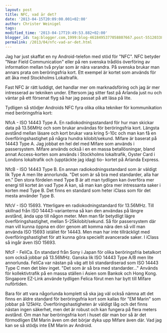```yaml
---
layout: post
title: NFC, vad är det?
date: '2013-04-15T20:09:00.001+02:00'
author: Christer Weinigel
tags: 
modified_time: '2013-04-17T19:49:53.882+02:00'
blogger_id: tag:blogger.com,1999:blog-4618495377058807667.post-551203389437497090
permalink: /2013/04/nfc-vad-ar-det.html
---
```

Jag har just skaffat en ny Android-telefon med stöd för
"NFC".  NFC betyder "Near Field Communication" eller på ren
svenska trådlös överföring av information mellan två prylar som är nära
varandra.  På svenska brukar man annars prata om
beröringsfria kort.  Ett exempel är kortet som används för
att åka med Stockholms Lokaltrafik.

  
Fast NFC är rätt luddigt, det handlar mer om marknadsföring och jag är mer
intresserad av tekniken under.  Eftersom jag sitter fast på
Arlanda just nu och väntar på ett försenat flyg så har jag passat på att läsa
på lite.

  
Tydligen så stödjer Androids NFC fyra olika olika tekniker för kommunikation
med beröringsfria kort:

  
NfcA - ISO 14443 Type A.  En radiokodningsstandard för hur
man skickar data på 13.56MHz och som brukar användas för beröringsfria
kort.  Längsta avstånd mellan läsare och kort brukar vara
kring 5-10c och man kan få en överföringshastighet på några hundra
kilobit/sekund.  Mifare är baserat på 14443 Type
A.  Jag jobbat en hel del med Mifare som används i
passersystem.  Mifare används också i en en massa
betallösningar, bland annat Access-korten som används i Stockholms
lokaltrafik, Oyster Card i Londons lokaltrafik och (upptäckte jag idag) tio-
kortet på Arlanda Express.

  
NfcB - ISO 14443 Type B.  En annan radiokodningsstandard som
är väldigt lik Type A men lite annorlunda.  "Det som är så
bra med standarder, alla har en."  Den stora fördelen med
Type B är att man tydligen kan överföra mer energi till kortet än vad Type A
kan, så man kan göra mer intressanta saker i korten med Type
B.  Det finns en standard som heter iClass som för det mesta
använder Type B.

  
NfcV - ISO 15693.  Ytterligare en radiokodningstandard för
13.56MHz.  Till skillnad från ISO 14443-varianterna så kan
den användas på längre avstånd, ända upp till någon meter. 
Men man får betydligt lägre överföringshastighet, mellan
5-25kilobit/sekund.  Så för passersystem där man vill kunna
öppna en dörr genom att komma nära den så vill man använda ISO 15693 istället
för 14443.  Men man har inte tillräckligt med
överföringshastighet för att kunna göra speciellt avancerade
saker.  I iClass så ingår även ISO 15693.

  
NfcF - FeliCa.  En standard från Sony i Japan för olika
beröringsfria betalkort som också jobbar på 13.56MHz. 
Ganska lik ISO 14443 Type A/B men lite annorlunda.  FeliCa
var nästan på väg att bli standardiserad som ISO 14443 Type C men det blev
inget.  "Det som är så bra med
standarder..."  Används för kollektivtrafik på en massa
ställen i Asien som Bankok och Hong Kong.  Singapore EZ-Link
använde tydligen Felica förut men har bytt till Mifare nuförtiden.

  
Bara för att vara någorlunda komplett så ska jag väl också nämna att det finns
en äldre standard för beröringsfria kort som kallas för "EM Marin" som jobbar
på 125kHz.  Överföringshastigheten är väldigt låg och det
finns nästan ingen säkerhet, men det är robust och kan fungera på flera meters
avstånd.  Om man har beröringsfria kort i huset där man bor
så är det förmodligen EM Marin även om det börjar dyka upp Mifare även
där.  Vad jag kan se så stödjs inte EM Marin av Android.

